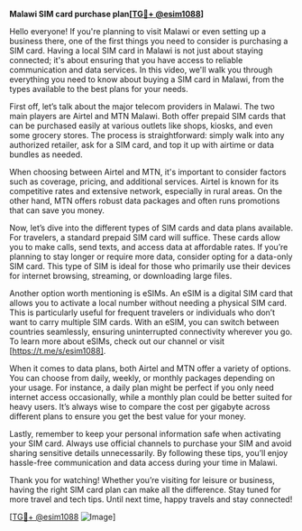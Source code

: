 **Malawi SIM card purchase plan[[TG💪+ @esim1088](https://t.me/s/esim1088)]**

Hello everyone! If you're planning to visit Malawi or even setting up a business there, one of the first things you need to consider is purchasing a SIM card. Having a local SIM card in Malawi is not just about staying connected; it's about ensuring that you have access to reliable communication and data services. In this video, we'll walk you through everything you need to know about buying a SIM card in Malawi, from the types available to the best plans for your needs.

First off, let’s talk about the major telecom providers in Malawi. The two main players are Airtel and MTN Malawi. Both offer prepaid SIM cards that can be purchased easily at various outlets like shops, kiosks, and even some grocery stores. The process is straightforward: simply walk into any authorized retailer, ask for a SIM card, and top it up with airtime or data bundles as needed.

When choosing between Airtel and MTN, it's important to consider factors such as coverage, pricing, and additional services. Airtel is known for its competitive rates and extensive network, especially in rural areas. On the other hand, MTN offers robust data packages and often runs promotions that can save you money. 

Now, let’s dive into the different types of SIM cards and data plans available. For travelers, a standard prepaid SIM card will suffice. These cards allow you to make calls, send texts, and access data at affordable rates. If you’re planning to stay longer or require more data, consider opting for a data-only SIM card. This type of SIM is ideal for those who primarily use their devices for internet browsing, streaming, or downloading large files.

Another option worth mentioning is eSIMs. An eSIM is a digital SIM card that allows you to activate a local number without needing a physical SIM card. This is particularly useful for frequent travelers or individuals who don’t want to carry multiple SIM cards. With an eSIM, you can switch between countries seamlessly, ensuring uninterrupted connectivity wherever you go. To learn more about eSIMs, check out our channel or visit [https://t.me/s/esim1088].

When it comes to data plans, both Airtel and MTN offer a variety of options. You can choose from daily, weekly, or monthly packages depending on your usage. For instance, a daily plan might be perfect if you only need internet access occasionally, while a monthly plan could be better suited for heavy users. It’s always wise to compare the cost per gigabyte across different plans to ensure you get the best value for your money.

Lastly, remember to keep your personal information safe when activating your SIM card. Always use official channels to purchase your SIM and avoid sharing sensitive details unnecessarily. By following these tips, you’ll enjoy hassle-free communication and data access during your time in Malawi.

Thank you for watching! Whether you’re visiting for leisure or business, having the right SIM card plan can make all the difference. Stay tuned for more travel and tech tips. Until next time, happy travels and stay connected!

[[TG💪+ @esim1088](https://t.me/s/esim1088) ![Image](https://i.postimg.cc/Y0z9fWf4/image.png)]